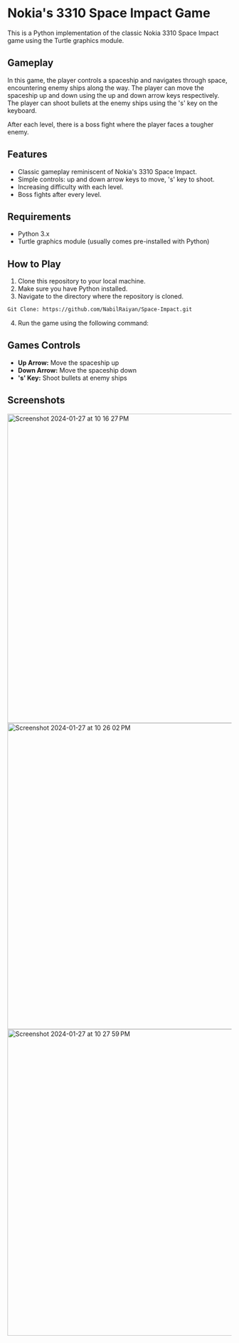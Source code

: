 # Nokia's 3310 Space Impact Game

This is a Python implementation of the classic Nokia 3310 Space Impact game using the Turtle graphics module.
## Gameplay
In this game, the player controls a spaceship and navigates through space, encountering enemy ships along the way. The player can move the spaceship up and down using the up and down arrow keys respectively. The player can shoot bullets at the enemy ships using the 's' key on the keyboard.

After each level, there is a boss fight where the player faces a tougher enemy.
## Features
- Classic gameplay reminiscent of Nokia's 3310 Space Impact.
- Simple controls: up and down arrow keys to move, 's' key to shoot.
- Increasing difficulty with each level.
- Boss fights after every level.

## Requirements
- Python 3.x
- Turtle graphics module (usually comes pre-installed with Python)

## How to Play

1. Clone this repository to your local machine.
2. Make sure you have Python installed.
3. Navigate to the directory where the repository is cloned.
```bash
Git Clone: https://github.com/NabilRaiyan/Space-Impact.git
```
4. Run the game using the following command:

## Games Controls
- **Up Arrow:** Move the spaceship up
- **Down Arrow:** Move the spaceship down
- **'s' Key:** Shoot bullets at enemy ships

## Screenshots
<img width="693" alt="Screenshot 2024-01-27 at 10 16 27 PM" src="https://github.com/NabilRaiyan/Space-Impact/assets/31074461/6aa6f23f-dc90-426d-a6f3-b4d4dd63e577">

<img width="686" alt="Screenshot 2024-01-27 at 10 26 02 PM" src="https://github.com/NabilRaiyan/Space-Impact/assets/31074461/6ccc25ea-3907-49e4-b35d-f7548579bc01">


<img width="687" alt="Screenshot 2024-01-27 at 10 27 59 PM" src="https://github.com/NabilRaiyan/Space-Impact/assets/31074461/9fd74866-a4b8-4d93-a090-685eb6daf2a0">

